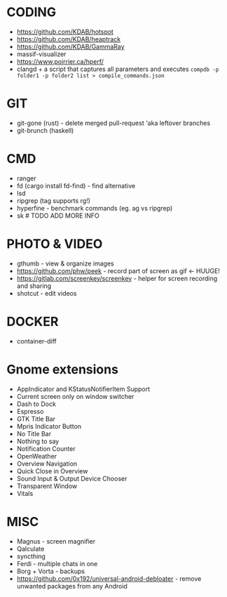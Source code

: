# CODING

* https://github.com/KDAB/hotspot
* https://github.com/KDAB/heaptrack
* https://github.com/KDAB/GammaRay
* massif-visualizer
* https://www.poirrier.ca/hperf/
* clangd + a script that captures all parameters and executes `compdb -p folder1 -p folder2 list > compile_commands.json`

# GIT

* git-gone (rust) - delete merged pull-request 'aka leftover branches
* git-brunch (haskell)

# CMD

* ranger
* fd (cargo install fd-find) - find alternative
* lsd
* ripgrep (tag supports rg!)
* hyperfine - benchmark commands (eg. ag vs ripgrep)
* sk # TODO ADD MORE INFO

# PHOTO & VIDEO

* gthumb - view & organize images
* https://github.com/phw/peek - record part of screen as gif  <- HUUGE!
* https://gitlab.com/screenkey/screenkey - helper for screen recording and sharing
* shotcut - edit videos

# DOCKER
* container-diff

# Gnome extensions
* AppIndicator and KStatusNotifierItem Support
* Current screen only on window switcher 
* Dash to Dock
* Espresso
* GTK Title Bar
* Mpris Indicator Button
* No Title Bar
* Nothing to say
* Notification Counter
* OpenWeather
* Overview Navigation
* Quick Close in Overview
* Sound Input & Output Device Chooser
* Transparent Window
* Vitals

# MISC
* Magnus - screen magnifier
* Qalculate
* syncthing
* Ferdi - multiple chats in one
* Borg + Vorta - backups
* https://github.com/0x192/universal-android-debloater - remove unwanted packages from any Android
